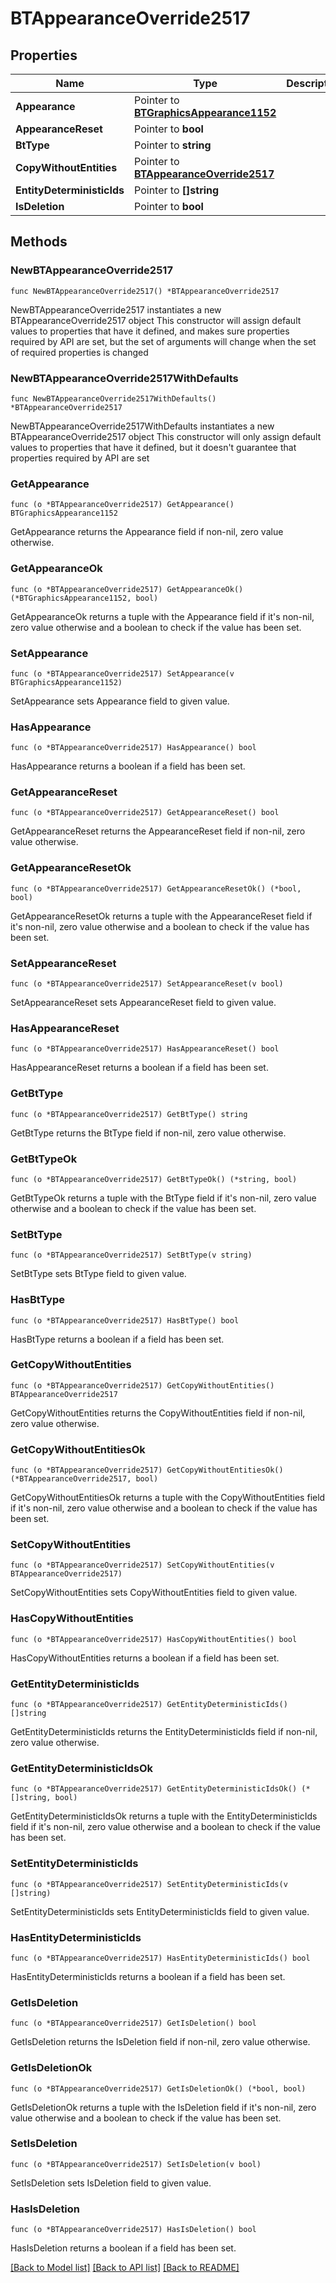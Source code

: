 # BTAppearanceOverride2517

## Properties

Name | Type | Description | Notes
------------ | ------------- | ------------- | -------------
**Appearance** | Pointer to [**BTGraphicsAppearance1152**](BTGraphicsAppearance1152.md) |  | [optional] 
**AppearanceReset** | Pointer to **bool** |  | [optional] 
**BtType** | Pointer to **string** |  | [optional] 
**CopyWithoutEntities** | Pointer to [**BTAppearanceOverride2517**](BTAppearanceOverride2517.md) |  | [optional] 
**EntityDeterministicIds** | Pointer to **[]string** |  | [optional] 
**IsDeletion** | Pointer to **bool** |  | [optional] 

## Methods

### NewBTAppearanceOverride2517

`func NewBTAppearanceOverride2517() *BTAppearanceOverride2517`

NewBTAppearanceOverride2517 instantiates a new BTAppearanceOverride2517 object
This constructor will assign default values to properties that have it defined,
and makes sure properties required by API are set, but the set of arguments
will change when the set of required properties is changed

### NewBTAppearanceOverride2517WithDefaults

`func NewBTAppearanceOverride2517WithDefaults() *BTAppearanceOverride2517`

NewBTAppearanceOverride2517WithDefaults instantiates a new BTAppearanceOverride2517 object
This constructor will only assign default values to properties that have it defined,
but it doesn't guarantee that properties required by API are set

### GetAppearance

`func (o *BTAppearanceOverride2517) GetAppearance() BTGraphicsAppearance1152`

GetAppearance returns the Appearance field if non-nil, zero value otherwise.

### GetAppearanceOk

`func (o *BTAppearanceOverride2517) GetAppearanceOk() (*BTGraphicsAppearance1152, bool)`

GetAppearanceOk returns a tuple with the Appearance field if it's non-nil, zero value otherwise
and a boolean to check if the value has been set.

### SetAppearance

`func (o *BTAppearanceOverride2517) SetAppearance(v BTGraphicsAppearance1152)`

SetAppearance sets Appearance field to given value.

### HasAppearance

`func (o *BTAppearanceOverride2517) HasAppearance() bool`

HasAppearance returns a boolean if a field has been set.

### GetAppearanceReset

`func (o *BTAppearanceOverride2517) GetAppearanceReset() bool`

GetAppearanceReset returns the AppearanceReset field if non-nil, zero value otherwise.

### GetAppearanceResetOk

`func (o *BTAppearanceOverride2517) GetAppearanceResetOk() (*bool, bool)`

GetAppearanceResetOk returns a tuple with the AppearanceReset field if it's non-nil, zero value otherwise
and a boolean to check if the value has been set.

### SetAppearanceReset

`func (o *BTAppearanceOverride2517) SetAppearanceReset(v bool)`

SetAppearanceReset sets AppearanceReset field to given value.

### HasAppearanceReset

`func (o *BTAppearanceOverride2517) HasAppearanceReset() bool`

HasAppearanceReset returns a boolean if a field has been set.

### GetBtType

`func (o *BTAppearanceOverride2517) GetBtType() string`

GetBtType returns the BtType field if non-nil, zero value otherwise.

### GetBtTypeOk

`func (o *BTAppearanceOverride2517) GetBtTypeOk() (*string, bool)`

GetBtTypeOk returns a tuple with the BtType field if it's non-nil, zero value otherwise
and a boolean to check if the value has been set.

### SetBtType

`func (o *BTAppearanceOverride2517) SetBtType(v string)`

SetBtType sets BtType field to given value.

### HasBtType

`func (o *BTAppearanceOverride2517) HasBtType() bool`

HasBtType returns a boolean if a field has been set.

### GetCopyWithoutEntities

`func (o *BTAppearanceOverride2517) GetCopyWithoutEntities() BTAppearanceOverride2517`

GetCopyWithoutEntities returns the CopyWithoutEntities field if non-nil, zero value otherwise.

### GetCopyWithoutEntitiesOk

`func (o *BTAppearanceOverride2517) GetCopyWithoutEntitiesOk() (*BTAppearanceOverride2517, bool)`

GetCopyWithoutEntitiesOk returns a tuple with the CopyWithoutEntities field if it's non-nil, zero value otherwise
and a boolean to check if the value has been set.

### SetCopyWithoutEntities

`func (o *BTAppearanceOverride2517) SetCopyWithoutEntities(v BTAppearanceOverride2517)`

SetCopyWithoutEntities sets CopyWithoutEntities field to given value.

### HasCopyWithoutEntities

`func (o *BTAppearanceOverride2517) HasCopyWithoutEntities() bool`

HasCopyWithoutEntities returns a boolean if a field has been set.

### GetEntityDeterministicIds

`func (o *BTAppearanceOverride2517) GetEntityDeterministicIds() []string`

GetEntityDeterministicIds returns the EntityDeterministicIds field if non-nil, zero value otherwise.

### GetEntityDeterministicIdsOk

`func (o *BTAppearanceOverride2517) GetEntityDeterministicIdsOk() (*[]string, bool)`

GetEntityDeterministicIdsOk returns a tuple with the EntityDeterministicIds field if it's non-nil, zero value otherwise
and a boolean to check if the value has been set.

### SetEntityDeterministicIds

`func (o *BTAppearanceOverride2517) SetEntityDeterministicIds(v []string)`

SetEntityDeterministicIds sets EntityDeterministicIds field to given value.

### HasEntityDeterministicIds

`func (o *BTAppearanceOverride2517) HasEntityDeterministicIds() bool`

HasEntityDeterministicIds returns a boolean if a field has been set.

### GetIsDeletion

`func (o *BTAppearanceOverride2517) GetIsDeletion() bool`

GetIsDeletion returns the IsDeletion field if non-nil, zero value otherwise.

### GetIsDeletionOk

`func (o *BTAppearanceOverride2517) GetIsDeletionOk() (*bool, bool)`

GetIsDeletionOk returns a tuple with the IsDeletion field if it's non-nil, zero value otherwise
and a boolean to check if the value has been set.

### SetIsDeletion

`func (o *BTAppearanceOverride2517) SetIsDeletion(v bool)`

SetIsDeletion sets IsDeletion field to given value.

### HasIsDeletion

`func (o *BTAppearanceOverride2517) HasIsDeletion() bool`

HasIsDeletion returns a boolean if a field has been set.


[[Back to Model list]](../README.md#documentation-for-models) [[Back to API list]](../README.md#documentation-for-api-endpoints) [[Back to README]](../README.md)


